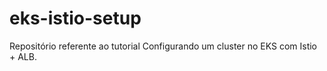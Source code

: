 # eks-istio-setup
Repositório referente ao tutorial Configurando um cluster no EKS com Istio + ALB.
